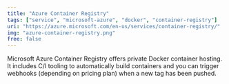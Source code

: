```yaml
---
title: "Azure Container Registry"
tags: ["service", "microsoft-azure", "docker", "container-registry"]
uri: "https://azure.microsoft.com/en-us/services/container-registry/"
img: "azure-container-registry.png"
free: false
---
```


Microsoft Azure Container Registry offers private Docker container hosting. It includes C/I tooling to automatically build containers and you can trigger webhooks (depending on pricing plan) when a new tag has been pushed.